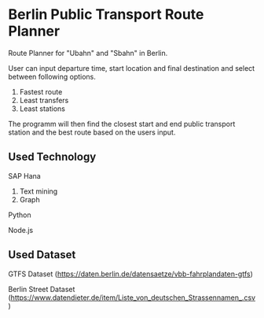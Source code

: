 # Berlin Public Transport Route Planner

Route Planner for "Ubahn" and "Sbahn" in Berlin.

User can input departure time, start location and final destination and select between following options.
1. Fastest route
2. Least transfers
3. Least stations

The programm will then find the closest start and end public transport station and the best route based on the users input. 

## Used Technology
SAP Hana
1. Text mining
2. Graph

Python

Node.js

## Used Dataset
GTFS Dataset (https://daten.berlin.de/datensaetze/vbb-fahrplandaten-gtfs)

Berlin Street Dataset (https://www.datendieter.de/item/Liste_von_deutschen_Strassennamen_.csv)

